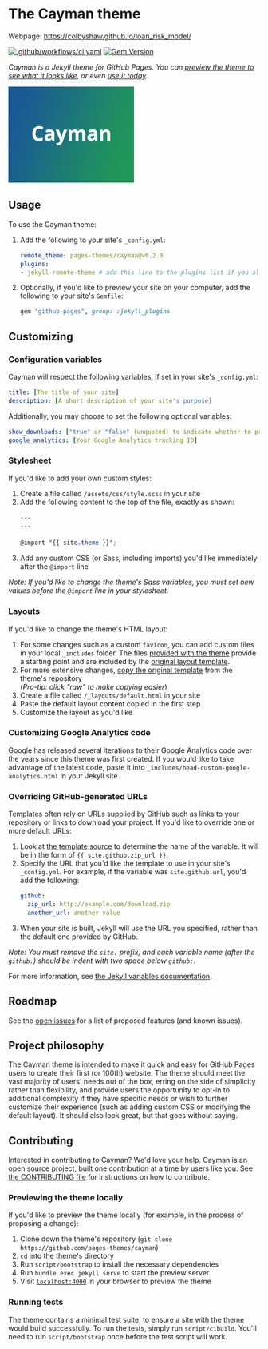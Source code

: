 # The Cayman theme

Webpage: https://colbyshaw.github.io/loan_risk_model/

[![.github/workflows/ci.yaml](https://github.com/pages-themes/cayman/actions/workflows/ci.yaml/badge.svg)](https://github.com/pages-themes/cayman/actions/workflows/ci.yaml) [![Gem Version](https://badge.fury.io/rb/jekyll-theme-cayman.svg)](https://badge.fury.io/rb/jekyll-theme-cayman)

*Cayman is a Jekyll theme for GitHub Pages. You can [preview the theme to see what it looks like](http://pages-themes.github.io/cayman), or even [use it today](#usage).*

![Thumbnail of Cayman](thumbnail.png)

## Usage

To use the Cayman theme:

1. Add the following to your site's `_config.yml`:

    ```yml
    remote_theme: pages-themes/cayman@v0.2.0
    plugins:
    - jekyll-remote-theme # add this line to the plugins list if you already have one
    ```

2. Optionally, if you'd like to preview your site on your computer, add the following to your site's `Gemfile`:

    ```ruby
    gem "github-pages", group: :jekyll_plugins
    ```

## Customizing

### Configuration variables

Cayman will respect the following variables, if set in your site's `_config.yml`:

```yml
title: [The title of your site]
description: [A short description of your site's purpose]
```

Additionally, you may choose to set the following optional variables:

```yml
show_downloads: ["true" or "false" (unquoted) to indicate whether to provide a download URL]
google_analytics: [Your Google Analytics tracking ID]
```

### Stylesheet

If you'd like to add your own custom styles:

1. Create a file called `/assets/css/style.scss` in your site
2. Add the following content to the top of the file, exactly as shown:
    ```scss
    ---
    ---

    @import "{{ site.theme }}";
    ```
3. Add any custom CSS (or Sass, including imports) you'd like immediately after the `@import` line

*Note: If you'd like to change the theme's Sass variables, you must set new values before the `@import` line in your stylesheet.*

### Layouts

If you'd like to change the theme's HTML layout:

1. For some changes such as a custom `favicon`, you can add custom files in your local `_includes` folder. The files [provided with the theme](https://github.com/pages-themes/cayman/tree/master/_includes) provide a starting point and are included by the [original layout template](https://github.com/pages-themes/cayman/blob/master/_layouts/default.html).
2. For more extensive changes, [copy the original template](https://github.com/pages-themes/cayman/blob/master/_layouts/default.html) from the theme's repository<br />(*Pro-tip: click "raw" to make copying easier*)
3. Create a file called `/_layouts/default.html` in your site
4. Paste the default layout content copied in the first step
5. Customize the layout as you'd like

### Customizing Google Analytics code

Google has released several iterations to their Google Analytics code over the years since this theme was first created. If you would like to take advantage of the latest code, paste it into `_includes/head-custom-google-analytics.html` in your Jekyll site.

### Overriding GitHub-generated URLs

Templates often rely on URLs supplied by GitHub such as links to your repository or links to download your project. If you'd like to override one or more default URLs:

1. Look at [the template source](https://github.com/pages-themes/cayman/blob/master/_layouts/default.html) to determine the name of the variable. It will be in the form of `{{ site.github.zip_url }}`.
2. Specify the URL that you'd like the template to use in your site's `_config.yml`. For example, if the variable was `site.github.url`, you'd add the following:
    ```yml
    github:
      zip_url: http://example.com/download.zip
      another_url: another value
    ```
3. When your site is built, Jekyll will use the URL you specified, rather than the default one provided by GitHub.

*Note: You must remove the `site.` prefix, and each variable name (after the `github.`) should be indent with two space below `github:`.*

For more information, see [the Jekyll variables documentation](https://jekyllrb.com/docs/variables/).

## Roadmap

See the [open issues](https://github.com/pages-themes/cayman/issues) for a list of proposed features (and known issues).

## Project philosophy

The Cayman theme is intended to make it quick and easy for GitHub Pages users to create their first (or 100th) website. The theme should meet the vast majority of users' needs out of the box, erring on the side of simplicity rather than flexibility, and provide users the opportunity to opt-in to additional complexity if they have specific needs or wish to further customize their experience (such as adding custom CSS or modifying the default layout). It should also look great, but that goes without saying.

## Contributing

Interested in contributing to Cayman? We'd love your help. Cayman is an open source project, built one contribution at a time by users like you. See [the CONTRIBUTING file](docs/CONTRIBUTING.md) for instructions on how to contribute.

### Previewing the theme locally

If you'd like to preview the theme locally (for example, in the process of proposing a change):

1. Clone down the theme's repository (`git clone https://github.com/pages-themes/cayman`)
2. `cd` into the theme's directory
3. Run `script/bootstrap` to install the necessary dependencies
4. Run `bundle exec jekyll serve` to start the preview server
5. Visit [`localhost:4000`](http://localhost:4000) in your browser to preview the theme

### Running tests

The theme contains a minimal test suite, to ensure a site with the theme would build successfully. To run the tests, simply run `script/cibuild`. You'll need to run `script/bootstrap` once before the test script will work.
